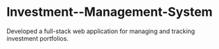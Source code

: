 # Investment--Management-System
Developed a full-stack web application for managing and tracking investment portfolios. 
